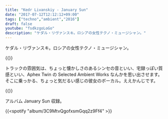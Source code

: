 ```yaml
---
title: "Kedr Livanskiy - January Sun"
date: "2017-07-12T12:12:12+09:00"
tags: ["techno","ambient","2016"]
draft: false
youtube: "fsdkzgoLoGo"
description: "ケダル・リヴァンスキ。ロシアの女性テクノ・ミュージシャン。"
---
```


ケダル・リヴァンスキ。ロシアの女性テクノ・ミュージシャン。

{{<youtube WvJ9yLnunwQ>}}

トラックの雰囲気は、ちょっと懐かしさのあるシンセの音といい、宅録っぽい質感といい、Aphex Twin の Selected Ambient Works なんかを思い出させます。そこに乗っかる、ちょっと気だるい感じの彼女のボーカル。ええかんじです。

{{<youtube fsdkzgoLoGo>}}


アルバム January Sun 収録。

{{<spotify "album/3C9MtvQgofxsmGqq2z9Ff4" >}}
